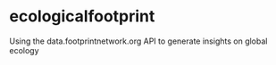 # ecologicalfootprint
Using the data.footprintnetwork.org API to generate insights on global ecology
